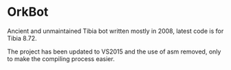 # OrkBot
Ancient and unmaintained Tibia bot written mostly in 2008, latest code is for Tibia 8.72.

The project has been updated to VS2015 and the use of asm removed, only to make the compiling process easier.